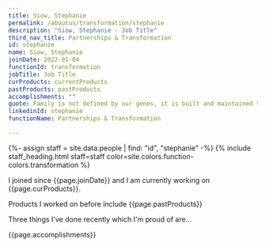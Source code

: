 ```yaml
---
title: Siow, Stephanie
permalink: /aboutus/transformation/stephanie
description: "Siow, Stephanie - Job Title"
third_nav_title: Partnerships & Transformation
id: stephanie
name: Siow, Stephanie
joinDate: 2022-01-04
functionId: transformation
jobTitle: Job Title
curProducts: currentProducts
pastProducts: pastProducts
accomplishments: ""
quote: Family is not defined by our genes, it is built and maintained through love.
linkedinId: stephanie
functionName: Partnerships & Transformation

---
```


{%- assign staff = site.data.people | find: "id", "stephanie" -%}
{% include staff_heading.html staff=staff color=site.colors.function-colors.transformation %}

<p>I joined since {{page.joinDate}} and I am currently working on {{page.curProducts}}.</p>

<p>Products I worked on before include {{page.pastProducts}}</p>

<p>Three things I've done recently which I'm proud of are...</p>
{{page.accomplishments}}
